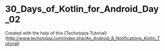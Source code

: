 # 30_Days_of_Kotlin_for_Android_Day_02

Created with the help of this [Techotopia Tutorial}(http://www.techotopia.com/index.php/An_Android_8_Notifications_Kotlin_Tutorial)
